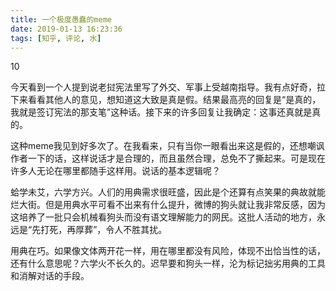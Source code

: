 ```yaml
---
title: 一个极度愚蠢的meme
date: 2019-01-13 16:23:36
tags: [知乎, 评论, 水]
---
```


10

<!--more-->

今天看到一个人提到说老挝宪法里写了外交、军事上受越南指导。我有点好奇，拉下来看看其他人的意见，想知道这大致是真是假。结果最高亮的回复是“是真的，我就是签订宪法的那支笔”这种话。接下来的许多回复让我确定：这事还真就是真的。

这种meme我见到好多次了。在我看来，只有当你一眼看出来这是假的，还想嘲讽作者一下的话，这样说话才是合理的，而且虽然合理，总免不了撕起来。可是现在许多人无论在哪里都随手这样用。说话的基本逻辑呢？

蛤学未艾，六学方兴。人们的用典需求很旺盛，因此是个还算有点笑果的典故就能烂大街。但是用典水平可看不出来有什么提升，微博的狗头就让我非常反感，因为这培养了一批只会机械看狗头而没有语文理解能力的网民。这批人活动的地方，永远是“先打死，再厚葬”，令人不胜其扰。

用典在巧。如果像文体两开花一样，用在哪里都没有风险，体现不出恰当性的话，还有什么意思呢？六学火不长久的。迟早要和狗头一样，沦为标记拙劣用典的工具和消解对话的手段。
